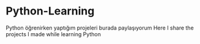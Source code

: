 # Python-Learning
Python öğrenirken yaptığım projeleri burada paylaşıyorum
Here I share the projects I made while learning Python

